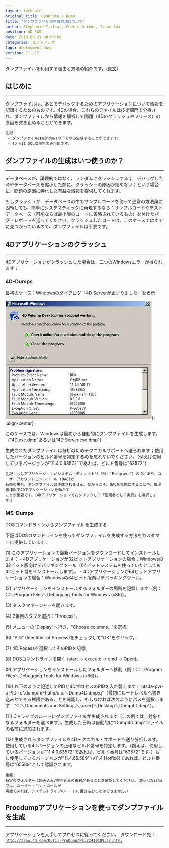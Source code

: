 ```yaml
---
layout: technote
original_title: Generate a Dump
title: "ダンプファイルの生成方法について"
author: Stephanie Tirtiat, Cedric Gareau, Ilham Aba
position: 4D SAS
date: 2019-06-21 00:00:00
categories: セットアップ
tags: deployment dump
version: 11 -17
---
```


ダンプファイルを利用する理由と方法の紹介です。([原文](https://taow.4d.com/Generate-a-Dump/PS.1938114.en.html#)）
<!--more-->

## はじめに
---
ダンプファイルは、あとでデバッグするためのアプリケーションについて情報を記録するためのものです。4Dの場合、これらのファイルは技術部門で分析され、ダンプファイルから情報を解析して問題（4Dのクラッシュやフリーズ）の原因を突き止めることができます。

```
注記：
 - ダンプファイルはWindowsの下でのみ生成することができます。
 - 4D v11 SQL以降でのみ可能です。
```
 
## ダンプファイルの生成はいつ使うのか？
---
データベースが、論理的ではなく、ランダムにクラッシュする；　デバッグした時やデータベースを縮小した際に、クラッシュの原因が掴めない；という場合に、問題の原因に特化した有益な情報を提供してくれます。

もしクラッシュが、データベースの中でサンプルコードを使って通常の方法論に固執しても、簡単にシステマティックに再現するなら：サンプルコードやテストデータベース（可能ならば最小限のコードに省略されているもの）を付けたバグ・レポートを送ってください。クラッシュしたコードは、このケースではすでに見つかっているので、ダンプファイルは不要です。

## 4Dアプリケーションのクラッシュ
---
4Dアプリケーションがクラッシュした場合は、二つのWindowsエラーが得られます：


### 4D-Dumps

最初のケース：Windowsのダイアログ「4D Serverが止まりました」を表示

![図1：停止通告画面](/images/Dump/4D-dumps-1.png){: .align-center}

このケースでは、Windowsは最初から自動的にダンプファイルを生成します。（"4D.exe.dmp"あるいは"4D Server.exe.dmp")

生成されたダンプファイルは分析のためテクニカルサポートへ送られます；使用したバージョンのビルド番号を特定するのを忘れないでください。（例えば使用しているバージョンが"11.4.0.63572"であれば、ビルド番号は"63572"）

```
注記：もしアプリケーションがシステム・ディレクトリ（例："Programs"）の中にあり、ユーザーアカウントコントロール (UAC)が
有効の場合、ダンプファイルは作成されません。だからこそ、UACを無効にすることや、管理者権限で4Dアプリケーションを動かす
ことが重要です。（4Dアプリケーションで右クリックして「管理者として実行」を選択します。）
```

### MS-Dumps

DOSコマンドラインからダンプファイルを生成する

下記はDOSコマンドラインを使ってダンプファイルを生成する方法をカスタマーに提供しています：

  (1) このアプリケーションの最新バージョンをダウンロードしてインストールします：
    - 4Dアプリケーションが32ビットアプリケーションの場合：Windowsの32ビット版向けデバッギングツール（64ビットシステムを使っていたとしても32ビット番をインストールします）。
    - 4Dアプリケーションが64ビットアプリケーションの場合：Windowsの64ビット版向けデバッギングツール。
 
  (2) アプリケーションをインストールするフォルダーの場所を記録します（例：C:＼Program Files＼Debugging Tools for Windows (x86)）。
  
  (3) タスクマネージャーを開きます。
  
  (4) 2番目のタブを選択："Process"。
  
  (5) メニューの"Display"へ行き、"Choose columns..."を選択。
  
  (6) "PID" (Identifier of Process)をチェックして"OK"をクリック。
  
  (7) 4D Pocessを選択してそのPIDを記録。
  
  (8) DOSコマンドラインを開く (start -> execute -> cmd -> Open)。
  
  (9) アプリケーションをインストールしたフォルダーへ移動（例：C:＼Program Files＼Debugging Tools for Windows (x86)）。
  
  (10) 以下のように記述してPIDと4DプロセスのPIDを入れ替えます：
    ntsde-pvr-p PID -c".dump/mFhutip/u c:＼Dump4D.dmp;q"（最初にルートレベルへ書き込みができる権限があることを確認し、もしなければ次のようにパスを選択します　"C:＼Documents and Settings＼{user}＼Desktop＼Dump4D.dmp"）。
  
  (11) Cドライブのルートにダンプファイルが生成されます（この例では：対象となるフォルダーを選べます）。生成した日時は自動的に"Dump4D.dmp"ファイルの名前に追加されます。
  
  (12) 生成されらダンプファイルを4Dテクニカル・サポートへ送り分析します。使用している4Dバージョンの正確なビルド番号を特定します。（例えば、使用しているバージョンが"11.4.0.63572"であれば、ビルド番号は"63572"です。）もし使用しているバージョンが"11.4.65.589" (v11.4 Hotfix6)であれば、ビルド番号は"65589"として認識されます。
  
  ```
  重要：
  特定のフォルダーに読み込み/書き込みの権利があることを確認してください。（例えばVistaでは、ユーザー・コントロールが
  可能であれば、システムドライブのルートに書き込むことはできません。）
  ```
    

## Procdumpアプリケーションを使ってダンプファイルを生成
---
アプリケーションを入手してプロセスに従ってください。
ダウンロード先：[`http://taow.4d.com/Outil-ProDump/PS.22410189.fr.html`](http://taow.4d.com/Outil-ProDump/PS.22410189.fr.html)
